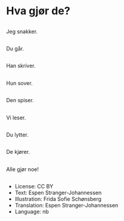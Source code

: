 # Hva gjør de?

##
Jeg snakker.

##
Du går.

##
Han skriver.

##
Hun sover.

##
Den spiser.

##
Vi leser.

##
Du lytter.

##
De kjører.

##
Alle gjør noe!

##
* License: CC BY
* Text: Espen Stranger-Johannessen
* Illustration: Frida Sofie Schønsberg
* Translation: Espen Stranger-Johannessen
* Language: nb
